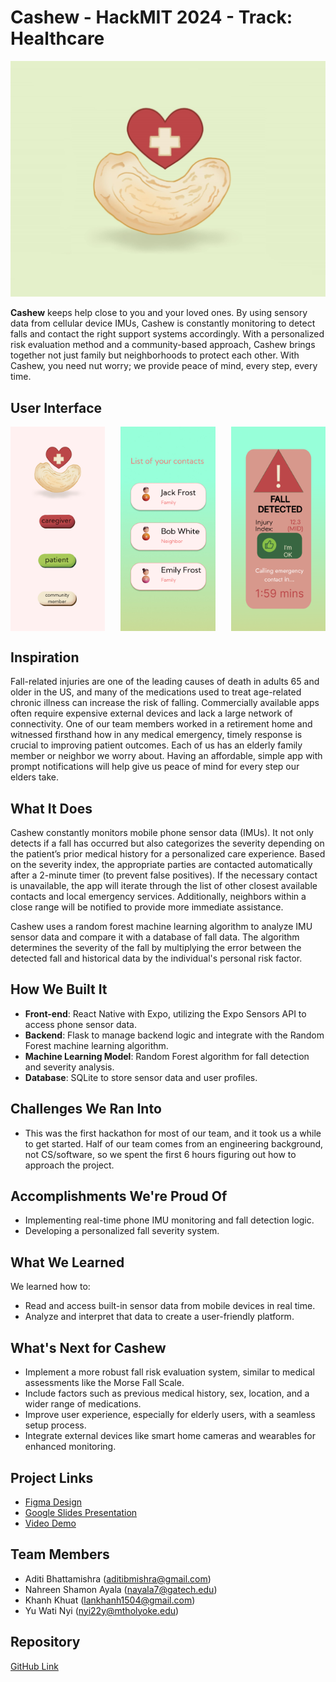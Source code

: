 # Cashew - HackMIT 2024 - Track: Healthcare

![Project Logo](./Images/cashew.jpg)

**Cashew** keeps help close to you and your loved ones. By using sensory data from cellular device IMUs, Cashew is constantly monitoring to detect falls and contact the right support systems accordingly. With a personalized risk evaluation method and a community-based approach, Cashew brings together not just family but neighborhoods to protect each other. With Cashew, you need nut worry; we provide peace of mind, every step, every time.

## User Interface

<div style="display: flex; justify-content: space-between;">
  <img src="./Images/UserChoice.jpg" alt="Cashew Design 1" width="30%" />
  <img src="./Images/HomePage-patient.jpg" alt="Cashew Design 2" width="30%" />
  <img src="./Images/Fall-Detected.png" alt="Cashew Design 3" width="30%" />
</div>

## Inspiration
Fall-related injuries are one of the leading causes of death in adults 65 and older in the US, and many of the medications used to treat age-related chronic illness can increase the risk of falling. Commercially available apps often require expensive external devices and lack a large network of connectivity. One of our team members worked in a retirement home and witnessed firsthand how in any medical emergency, timely response is crucial to improving patient outcomes. Each of us has an elderly family member or neighbor we worry about. Having an affordable, simple app with prompt notifications will help give us peace of mind for every step our elders take.

## What It Does
Cashew constantly monitors mobile phone sensor data (IMUs). It not only detects if a fall has occurred but also categorizes the severity depending on the patient’s prior medical history for a personalized care experience. Based on the severity index, the appropriate parties are contacted automatically after a 2-minute timer (to prevent false positives). If the necessary contact is unavailable, the app will iterate through the list of other closest available contacts and local emergency services. Additionally, neighbors within a close range will be notified to provide more immediate assistance. 

Cashew uses a random forest machine learning algorithm to analyze IMU sensor data and compare it with a database of fall data. The algorithm determines the severity of the fall by multiplying the error between the detected fall and historical data by the individual's personal risk factor.

## How We Built It
- **Front-end**: React Native with Expo, utilizing the Expo Sensors API to access phone sensor data.
- **Backend**: Flask to manage backend logic and integrate with the Random Forest machine learning algorithm.
- **Machine Learning Model**: Random Forest algorithm for fall detection and severity analysis.
- **Database**: SQLite to store sensor data and user profiles.

## Challenges We Ran Into
- This was the first hackathon for most of our team, and it took us a while to get started. Half of our team comes from an engineering background, not CS/software, so we spent the first 6 hours figuring out how to approach the project.

## Accomplishments We're Proud Of
- Implementing real-time phone IMU monitoring and fall detection logic.
- Developing a personalized fall severity system.

## What We Learned
We learned how to:
- Read and access built-in sensor data from mobile devices in real time.
- Analyze and interpret that data to create a user-friendly platform.

## What's Next for Cashew
- Implement a more robust fall risk evaluation system, similar to medical assessments like the Morse Fall Scale.
- Include factors such as previous medical history, sex, location, and a wider range of medications.
- Improve user experience, especially for elderly users, with a seamless setup process.
- Integrate external devices like smart home cameras and wearables for enhanced monitoring.

## Project Links
- [Figma Design](https://www.figma.com/proto/nO50o3EIhfMmMAUltl8GZZ/cashew-UI-mockup-(HackMIT-2024)?node-id=1050-343&starting-point-node-id=1047%3A83&t=4hBNHhnrZSArePwQ-1)
- [Google Slides Presentation](https://docs.google.com/presentation/d/1DLTrhjBdl3nRaHSWc6OO-SjhlY99dw9F7HzeM057OdY/edit?usp=sharing)
- [Video Demo](https://youtu.be/6hSDJUp0iyw)

## Team Members
- Aditi Bhattamishra ([aditibmishra@gmail.com](mailto:aditibmishra@gmail.com))
- Nahreen Shamon Ayala ([nayala7@gatech.edu](mailto:nayala7@gatech.edu))
- Khanh Khuat ([lankhanh1504@gmail.com](mailto:lankhanh1504@gmail.com))
- Yu Wati Nyi ([nyi22y@mtholyoke.edu](mailto:nyi22y@mtholyoke.edu))

## Repository
[GitHub Link](https://github.com/KhanhKhuat1504/Cashew)